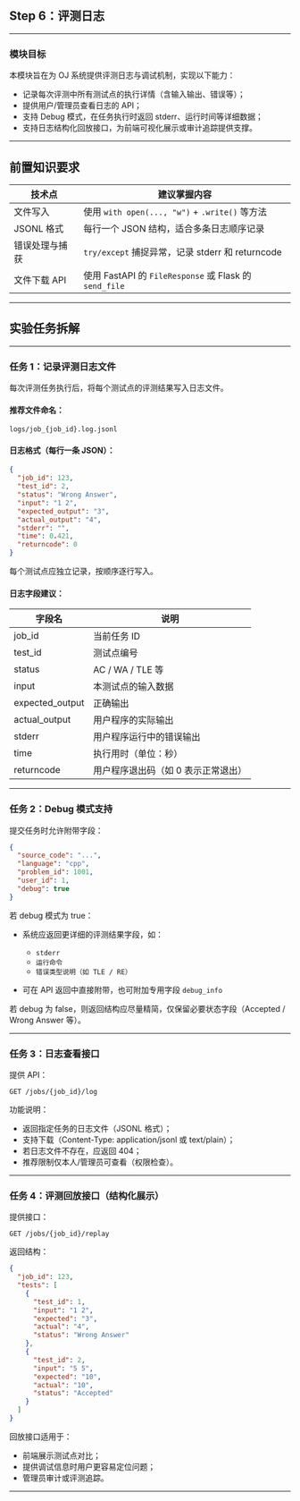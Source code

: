 ## Step 6：评测日志

---

### 模块目标

本模块旨在为 OJ 系统提供评测日志与调试机制，实现以下能力：

* 记录每次评测中所有测试点的执行详情（含输入输出、错误等）；
* 提供用户/管理员查看日志的 API；
* 支持 Debug 模式，在任务执行时返回 stderr、运行时间等详细数据；
* 支持日志结构化回放接口，为前端可视化展示或审计追踪提供支撑。

---

## 前置知识要求

| 技术点      | 建议掌握内容                                            |
| -------- | ------------------------------------------------- |
| 文件写入     | 使用 `with open(..., "w")` + `.write()` 等方法         |
| JSONL 格式 | 每行一个 JSON 结构，适合多条日志顺序记录                           |
| 错误处理与捕获  | `try/except` 捕捉异常，记录 stderr 和 returncode          |
| 文件下载 API | 使用 FastAPI 的 `FileResponse` 或 Flask 的 `send_file` |

---

## 实验任务拆解

---

### 任务 1：记录评测日志文件

每次评测任务执行后，将每个测试点的评测结果写入日志文件。

#### 推荐文件命名：

```
logs/job_{job_id}.log.jsonl
```

#### 日志格式（每行一条 JSON）：

```json
{
  "job_id": 123,
  "test_id": 2,
  "status": "Wrong Answer",
  "input": "1 2",
  "expected_output": "3",
  "actual_output": "4",
  "stderr": "",
  "time": 0.421,
  "returncode": 0
}
```

每个测试点应独立记录，按顺序逐行写入。

#### 日志字段建议：

| 字段名              | 说明                  |
| ---------------- | ------------------- |
| job\_id          | 当前任务 ID             |
| test\_id         | 测试点编号               |
| status           | AC / WA / TLE 等     |
| input            | 本测试点的输入数据           |
| expected\_output | 正确输出                |
| actual\_output   | 用户程序的实际输出           |
| stderr           | 用户程序运行中的错误输出        |
| time             | 执行用时（单位：秒）          |
| returncode       | 用户程序退出码（如 0 表示正常退出） |

---

### 任务 2：Debug 模式支持

提交任务时允许附带字段：

```json
{
  "source_code": "...",
  "language": "cpp",
  "problem_id": 1001,
  "user_id": 1,
  "debug": true
}
```

若 debug 模式为 true：

* 系统应返回更详细的评测结果字段，如：

  * `stderr`
  * `运行命令`
  * `错误类型说明（如 TLE / RE）`
* 可在 API 返回中直接附带，也可附加专用字段 `debug_info`

若 debug 为 false，则返回结构应尽量精简，仅保留必要状态字段（Accepted / Wrong Answer 等）。

---

### 任务 3：日志查看接口

提供 API：

```http
GET /jobs/{job_id}/log
```

功能说明：

* 返回指定任务的日志文件（JSONL 格式）；
* 支持下载（Content-Type: application/jsonl 或 text/plain）；
* 若日志文件不存在，应返回 404；
* 推荐限制仅本人/管理员可查看（权限检查）。

---

### 任务 4：评测回放接口（结构化展示）

提供接口：

```http
GET /jobs/{job_id}/replay
```

返回结构：

```json
{
  "job_id": 123,
  "tests": [
    {
      "test_id": 1,
      "input": "1 2",
      "expected": "3",
      "actual": "4",
      "status": "Wrong Answer"
    },
    {
      "test_id": 2,
      "input": "5 5",
      "expected": "10",
      "actual": "10",
      "status": "Accepted"
    }
  ]
}
```

回放接口适用于：

* 前端展示测试点对比；
* 提供调试信息时用户更容易定位问题；
* 管理员审计或评测追踪。

---